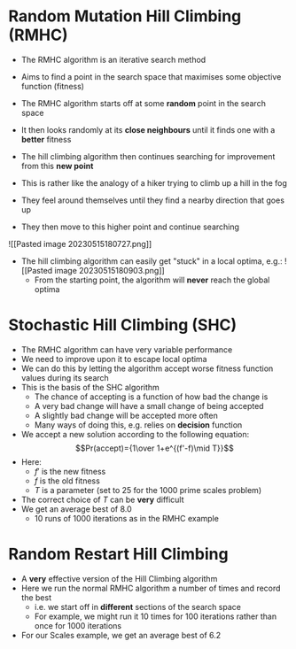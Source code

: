 # Random Mutation Hill Climbing (RMHC)

- The RMHC algorithm is an iterative search method
- Aims to find a point in the search space that maximises some objective function (fitness)

- The RMHC algorithm starts off at some **random** point in the search space
- It then looks randomly at its **close neighbours** until it finds one with a **better** fitness
- The hill climbing algorithm then continues searching for improvement from this **new point**

- This is rather like the analogy of a hiker trying to climb up a hill in the fog
- They feel around themselves until they find a nearby direction that goes up
- They then move to this higher point and continue searching

 ![[Pasted image 20230515180727.png]]
- The hill climbing algorithm can easily get "stuck" in a local optima, e.g.:
![[Pasted image 20230515180903.png]]
	- From the starting point, the algorithm will **never** reach the global optima



# Stochastic Hill Climbing (SHC)

- The RMHC algorithm can have very variable performance
- We need to improve upon it to escape local optima
- We can do this by letting the algorithm accept worse fitness function values during its search
- This is the basis of the SHC algorithm
	- The chance of accepting is a function of how bad the change is
	- A very bad change will have a small change of being accepted
	- A slightly bad change will be accepted more often
	- Many ways of doing this, e.g. relies on **decision** function
- We accept a new solution according to the following equation:
$$Pr(accept)={1\over 1+e^{(f'-f)\mid T}}$$
- Here:
	- $f'$ is the new fitness
	- $f$ is the old fitness
	- $T$ is a parameter (set to 25 for the 1000 prime scales problem)
- The correct choice of $T$ can be **very** difficult
- We get an average best of 8.0
	- 10 runs of 1000 iterations as in the RMHC example


# Random Restart Hill Climbing

- A **very** effective version of the Hill Climbing algorithm
- Here we run the normal RMHC algorithm a number of times and record the best
	- i.e. we start off in **different** sections of the search space
	- For example, we might run it 10 times for 100 iterations rather than once for 1000 iterations
- For our Scales example, we get an average best of 6.2